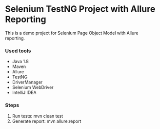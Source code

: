 # Selenium TestNG Project with Allure Reporting
This is a demo project for Selenium Page Object Model with Allure reporting.
### Used tools
* Java 1.8
* Maven
* Allure
* TestNG
* DriverManager 
* Selenium WebDriver
* IntelliJ IDEA

### Steps
1. Run tests: mvn clean test
2. Generate report: mvn allure:report
